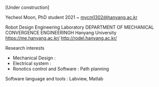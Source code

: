 [Under construction]

Yecheol Moon, PhD student 2021 ~
mycm1302@hanyang.ac.kr

Robot Design Engineering Laboratory
DEPARTMENT OF MECHANICAL CONVERGENCE ENGINEERINGH
Hanyang University
https://me.hanyang.ac.kr/
http://rodel.hanyang.ac.kr/

Research interests
- Mechanical Design : 
- Electrical system : 
- Ronotics control and Software : Path planning

Software language and tools : Labview, Matlab






<!--
**MoonMeal/MoonMeal** is a ✨ _special_ ✨ repository because its `README.md` (this file) appears on your GitHub profile.

Here are some ideas to get you started:

- 🔭 I’m currently working on ...
- 🌱 I’m currently learning ...
- 👯 I’m looking to collaborate on ...
- 🤔 I’m looking for help with ...
- 💬 Ask me about ...
- 📫 How to reach me: ...
- 😄 Pronouns: ...
- ⚡ Fun fact: ...
-->
